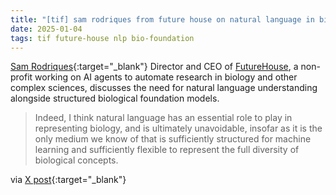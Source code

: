 ```yaml
---
title: "[tif] sam rodriques from future house on natural language in bio foundation models"
date: 2025-01-04
tags: tif future-house nlp bio-foundation
---
```


[Sam Rodriques](https://www.sam-rodriques.com/){:target="_blank"} 
Director and CEO of [FutureHouse](https://www.futurehouse.org/),
a non-profit working on AI agents to automate research in biology and other complex sciences, discusses the need for natural language understanding alongside structured biological foundation models.

> Indeed, I think natural language has an essential role to play in representing biology, and is ultimately unavoidable, insofar as it is the only medium we know of that is sufficiently structured for machine learning and sufficiently flexible to represent the full diversity of biological concepts.

via [X post](https://x.com/SGRodriques/status/1870531405127840235){:target="_blank"}